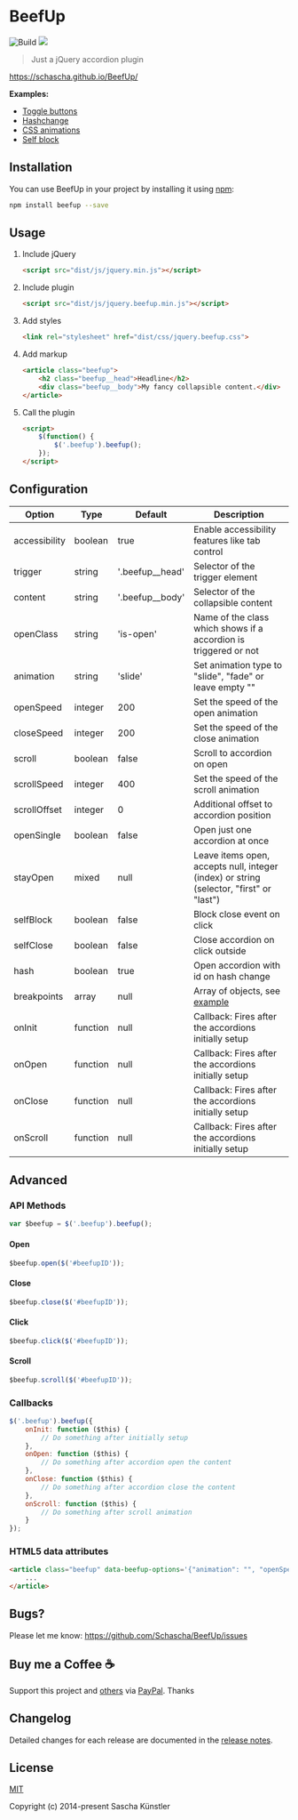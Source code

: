# BeefUp

![Build](https://github.com/Schascha/BeefUp/workflows/Build/badge.svg)
[![](https://data.jsdelivr.com/v1/package/npm/beefup/badge)](https://www.jsdelivr.com/package/npm/beefup)

> Just a jQuery accordion plugin

https://schascha.github.io/BeefUp/

**Examples:**

* [Toggle buttons](https://jsfiddle.net/Schascha/2Lzmfdb1/)
* [Hashchange](http://jsfiddle.net/Schascha/kovejmab/)
* [CSS animations](https://jsfiddle.net/Schascha/ohb07vzq/)
* [Self block](https://jsfiddle.net/Schascha/cek0g8ah/)

## Installation

You can use BeefUp in your project by installing it using [npm](https://www.npmjs.com/package/beefup):

```sh
npm install beefup --save
```

## Usage

1. Include jQuery

    ```html
    <script src="dist/js/jquery.min.js"></script>
    ```

2. Include plugin

    ```html
    <script src="dist/js/jquery.beefup.min.js"></script>
    ```

3. Add styles

    ```html
    <link rel="stylesheet" href="dist/css/jquery.beefup.css">
    ```

4. Add markup

    ```html
    <article class="beefup">
        <h2 class="beefup__head">Headline</h2>
        <div class="beefup__body">My fancy collapsible content.</div>
    </article>
    ```

5. Call the plugin

    ```html
    <script>
        $(function() {
            $('.beefup').beefup();
        });
    </script>
    ```

## Configuration

Option			| Type		| Default			| Description
---				| ---		| ---				| ---
accessibility	| boolean	| true				| Enable accessibility features like tab control
trigger			| string	| '.beefup__head'	| Selector of the trigger element
content			| string	| '.beefup__body'	| Selector of the collapsible content
openClass		| string	| 'is-open'			| Name of the class which shows if a accordion is triggered or not
animation		| string	| 'slide'			| Set animation type to "slide", "fade" or leave empty ""
openSpeed		| integer	| 200				| Set the speed of the open animation
closeSpeed		| integer 	| 200				| Set the speed of the close animation
scroll			| boolean	| false				| Scroll to accordion on open
scrollSpeed		| integer	| 400				| Set the speed of the scroll animation
scrollOffset	| integer	| 0					| Additional offset to accordion position
openSingle		| boolean	| false				| Open just one accordion at once
stayOpen		| mixed		| null				| Leave items open, accepts null, integer (index) or string (selector, "first" or "last")
selfBlock		| boolean	| false				| Block close event on click
selfClose		| boolean	| false				| Close accordion on click outside
hash			| boolean	| true				| Open accordion with id on hash change
breakpoints		| array		| null				| Array of objects, see [example](https://schascha.github.io/BeefUp/#breakpoints)
onInit			| function	| null				| Callback: Fires after the accordions initially setup
onOpen			| function	| null				| Callback: Fires after the accordions initially setup
onClose			| function	| null				| Callback: Fires after the accordions initially setup
onScroll		| function	| null				| Callback: Fires after the accordions initially setup

## Advanced

### API Methods

```javascript
var $beefup = $('.beefup').beefup();
```

#### Open

```javascript
$beefup.open($('#beefupID'));
```

#### Close

```javascript
$beefup.close($('#beefupID'));
```

#### Click

```javascript
$beefup.click($('#beefupID'));
```

#### Scroll

```javascript
$beefup.scroll($('#beefupID'));
```

### Callbacks

```javascript
$('.beefup').beefup({
    onInit: function ($this) {
        // Do something after initially setup
    },
    onOpen: function ($this) {
        // Do something after accordion open the content
    },
    onClose: function ($this) {
        // Do something after accordion close the content
    },
    onScroll: function ($this) {
        // Do something after scroll animation
    }
});
```

### HTML5 data attributes

```html
<article class="beefup" data-beefup-options='{"animation": "", "openSpeed": 800}'>
    ...
</article>
```

## Bugs?

Please let me know: https://github.com/Schascha/BeefUp/issues

## Buy me a Coffee :coffee:

Support this project and [others](https://github.com/Schascha?tab=repositories) via [PayPal](https://www.paypal.me/LosZahlos). Thanks

## Changelog

Detailed changes for each release are documented in the [release notes](https://github.com/Schascha/BeefUp/releases).

## License

[MIT](./LICENSE)

Copyright (c) 2014-present Sascha Künstler
